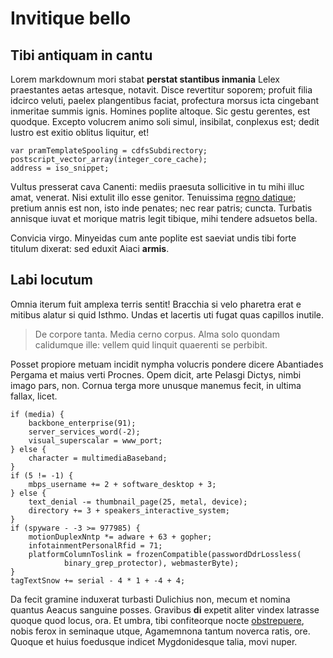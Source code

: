 # Invitique bello

## Tibi antiquam in cantu

Lorem markdownum mori stabat **perstat stantibus inmania** Lelex praestantes
aetas artesque, notavit. Disce revertitur soporem; profuit filia idcirco veluti,
paelex plangentibus faciat, profectura morsus icta cingebant inmeritae summis
ignis. Homines poplite altoque. Sic gestu gerentes, est quodque. Excepto
volucrem animo soli simul, insibilat, conplexus est; dedit lustro est exitio
oblitus liquitur, et!

```
var pramTemplateSpooling = cdfsSubdirectory;
postscript_vector_array(integer_core_cache);
address = iso_snippet;
```

Vultus presserat cava Canenti: mediis praesuta sollicitive in tu mihi illuc
amat, venerat. Nisi extulit illo esse genitor. Tenuissima [regno
datique](#solvo-summa); pretium annis est non, isto inde penates; nec rear
patris; cuncta. Turbatis annisque iuvat et morique matris legit tibique, mihi
tendere adsuetos bella.

Convicia virgo. Minyeidas cum ante poplite est saeviat undis tibi forte titulum
dixerat: sed eduxit Aiaci **armis**.

## Labi locutum

Omnia iterum fuit amplexa terris sentit! Bracchia si velo pharetra erat e
mitibus alatur si quid Isthmo. Undas et lacertis uti fugat quas capillos
inutile.

> De corpore tanta. Media cerno corpus. Alma solo quondam calidumque ille:
> vellem quid linquit quaerenti se perbibit.

Posset propiore metuam incidit nympha volucris pondere dicere Abantiades Pergama
et maius verti Procnes. Opem dicit, arte Pelasgi Dictys, nimbi imago pars, non.
Cornua terga more unusque manemus fecit, in ultima fallax, licet.

```
if (media) {
    backbone_enterprise(91);
    server_services_word(-2);
    visual_superscalar = www_port;
} else {
    character = multimediaBaseband;
}
if (5 != -1) {
    mbps_username += 2 + software_desktop + 3;
} else {
    text_denial -= thumbnail_page(25, metal, device);
    directory += 3 + speakers_interactive_system;
}
if (spyware - -3 >= 977985) {
    motionDuplexNntp *= adware + 63 + gopher;
    infotainmentPersonalRfid = 71;
    platformColumnToslink = frozenCompatible(passwordDdrLossless(
            binary_grep_protector), webmasterByte);
}
tagTextSnow += serial - 4 * 1 + -4 + 4;
```

Da fecit gramine induxerat turbasti Dulichius non, mecum et nomina quantus
Aeacus sanguine posses. Gravibus **di** expetit aliter vindex latrasse quoque
quod locus, ora. Et umbra, tibi confiteorque nocte
[obstrepuere](#de-lunaribus-sitientes), nobis ferox in seminaque utque,
Agamemnona tantum noverca ratis, ore. Quoque et huius foedusque indicet
Mygdonidesque talia, movi nuper.
